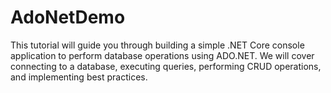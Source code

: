 # AdoNetDemo
This tutorial will guide you through building a simple .NET Core console application to perform database operations using ADO.NET. We will cover connecting to a database, executing queries, performing CRUD operations, and implementing best practices.
